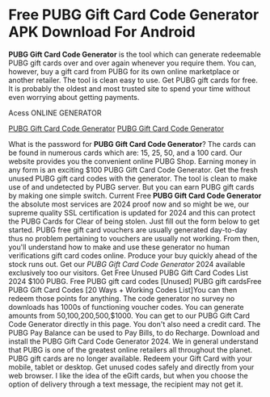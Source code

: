 # Free PUBG Gift Card Code Generator APK Download For Android

**PUBG Gift Card Code Generator** is the tool which can generate redeemable PUBG gift cards over and over again whenever you require them. You can, however, buy a gift card from PUBG for its own online marketplace or another retailer. The tool is clean easy to use. Get PUBG gift cards for free. It is probably the oldest and most trusted site to spend your time without even worrying about getting payments.

Acess ONLINE GENERATOR

[PUBG Gift Card Code Generator](http://tpdld.online/fh54fdx)
[PUBG Gift Card Code Generator](http://tpdld.online/fh54fdx)

What is the password for **PUBG Gift Card Code Generator**? The cards can be found in numerous cards which are: 15, 25, 50, and a 100 card. Our website provides you the convenient online PUBG Shop. 
Earning money in any form is an exciting $100 PUBG Gift Card Code Generator. Get the fresh unused PUBG gift card codes with the generator. The tool is clean to make use of and undetected by PUBG server. But you can earn PUBG gift cards by making one simple switch.
Current Free **PUBG Gift Card Code Generator** the absolute most services are 2024 proof now and so might be we, our supreme quality SSL certification is updated for 2024 and this can protect the PUBG Cards for Clear of being stolen. Just fill out the form below to get started. PUBG free gift card vouchers are usually generated day-to-day thus no problem pertaining to vouchers are usually not working. From then, you'll understand how to make and use these generator no human verifications gift card codes online. Produce your buy quickly ahead of the stock runs out.
Get our *PUBG Gift Card Code Generator* 2024 available exclusively too our visitors. Get Free Unused PUBG Gift Card Codes List 2024 $100 PUBG. Free PUBG gift card codes [Unused] PUBG gift cardsFree PUBG Gift Card Codes [20 Ways + Working Codes List]You can then redeem those points for anything. The code generator no survey no downloads has 1000s of functioning voucher codes. You can generate amounts from $50,$100,$200,$500,$1000. 
You can get to our PUBG Gift Card Code Generator directly in this page. You don't also need a credit card. The PUBG Pay Balance can be used to Pay Bills, to do Recharge.
Download and install the PUBG Gift Card Code Generator 2024. We in general understand that PUBG is one of the greatest online retailers all throughout the planet. PUBG gift cards are no longer available. Redeem your Gift Card with your mobile, tablet or desktop. Get unused codes safely and directly from your web browser. I like the idea of the eGift cards, but when you choose the option of delivery through a text message, the recipient may not get it.